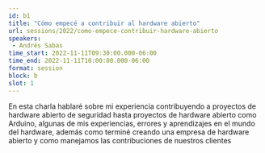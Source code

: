 ```yaml
---
id: b1
title: "Cómo empecé a contribuir al hardware abierto"
url: sessions/2022/como-empece-contribuir-hardware-abierto 
speakers:
 - Andrés Sabas
time_start: 2022-11-11T09:30:00.000-06:00
time_end: 2022-11-11T10:00:00.000-06:00
format: session
block: b
slot: 1
---
```


En esta charla hablaré sobre mi experiencia contribuyendo a proyectos de hardware abierto de seguridad hasta proyectos de hardware abierto como Arduino, algunas de mis experiencias, errores y aprendizajes en el mundo del hardware, además como terminé creando una empresa de hardware abierto y como manejamos las contribuciones de nuestros clientes